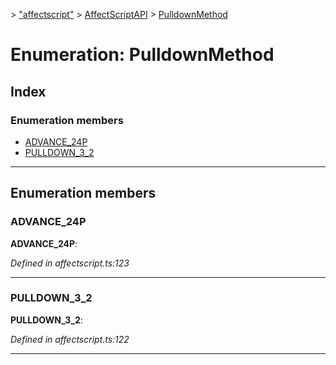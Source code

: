 [](../README.md) > ["affectscript"](../modules/_affectscript_.md) > [AffectScriptAPI](../modules/_affectscript_.affectscriptapi.md) > [PulldownMethod](/_affectscript_.affectscriptapi.pulldownmethod.md)

# Enumeration: PulldownMethod

## Index

### Enumeration members

* [ADVANCE_24P](_affectscript_.affectscriptapi.pulldownmethod.md#advance_24p)
* [PULLDOWN_3_2](_affectscript_.affectscriptapi.pulldownmethod.md#pulldown_3_2)

---

## Enumeration members

<a id="advance_24p"></a>

###  ADVANCE_24P

**ADVANCE_24P**: 

*Defined in affectscript.ts:123*

___
<a id="pulldown_3_2"></a>

###  PULLDOWN_3_2

**PULLDOWN_3_2**: 

*Defined in affectscript.ts:122*

___


